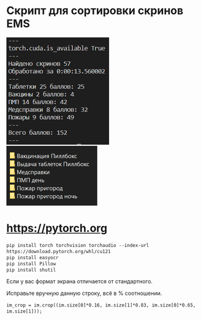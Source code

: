 # Скрипт для сортировки скринов EMS
![example.png](https://github.com/Slayez/emsreader/blob/master/img/example2.png)  
![example2.png](https://github.com/Slayez/emsreader/blob/master/img/example.png)
# https://pytorch.org
```
pip install torch torchvision torchaudio --index-url https://download.pytorch.org/whl/cu121
pip install easyocr
pip install Pillow
pip install shutil
```

Если у вас формат экрана отличается от стандартного.

Исправьте вручную данную строку, всё в % соотношении.
```
im_crop = im.crop((im.size[0]*0.16, im.size[1]*0.83, im.size[0]*0.65, im.size[1]));
```
